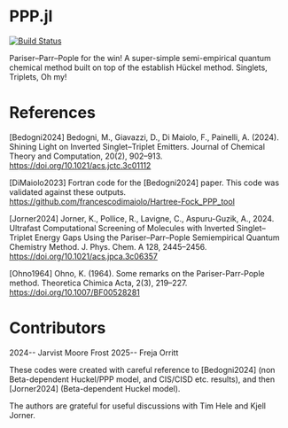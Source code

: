 # PPP.jl

[![Build Status](https://github.com/jarvist/PPP.jl/actions/workflows/CI.yml/badge.svg?branch=main)](https://github.com/jarvist/PPP.jl/actions/workflows/CI.yml?query=branch%3Amain)

Pariser–Parr–Pople for the win! A super-simple semi-empirical quantum chemical method built on top of the establish Hückel method. Singlets, Triplets, Oh my!

# References

[Bedogni2024] Bedogni, M., Giavazzi, D., Di Maiolo, F., Painelli, A. (2024). Shining Light on Inverted Singlet–Triplet Emitters. Journal of Chemical Theory and Computation, 20(2), 902–913. https://doi.org/10.1021/acs.jctc.3c01112

[DiMaiolo2023] Fortran code for the [Bedogni2024] paper. This code was validated against these outputs. https://github.com/francescodimaiolo/Hartree-Fock_PPP_tool

[Jorner2024] Jorner, K., Pollice, R., Lavigne, C., Aspuru-Guzik, A., 2024. Ultrafast Computational Screening of Molecules with Inverted Singlet–Triplet Energy Gaps Using the Pariser–Parr–Pople Semiempirical Quantum Chemistry Method. J. Phys. Chem. A 128, 2445–2456. https://doi.org/10.1021/acs.jpca.3c06357

[Ohno1964] Ohno, K. (1964). Some remarks on the Pariser-Parr-Pople method. Theoretica Chimica Acta, 2(3), 219–227. https://doi.org/10.1007/BF00528281

# Contributors

2024-- Jarvist Moore Frost
2025-- Freja Orritt

These codes were created with careful reference to [Bedogni2024] (non
Beta-dependent Huckel/PPP model, and CIS/CISD etc. results), and then
[Jorner2024] (Beta-dependent Huckel model). 

The authors are grateful for useful discussions with Tim Hele and Kjell Jorner. 


